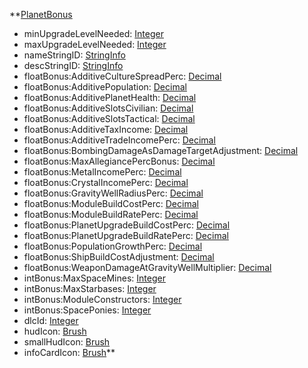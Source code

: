 **[PlanetBonus](RebellionPlanetBonus.md)
  * minUpgradeLevelNeeded: [Integer](Integer.md)
  * maxUpgradeLevelNeeded: [Integer](Integer.md)
  * nameStringID: [StringInfo](StringInfo.md)
  * descStringID: [StringInfo](StringInfo.md)
  * floatBonus:AdditiveCultureSpreadPerc: [Decimal](Decimal.md)
  * floatBonus:AdditivePopulation: [Decimal](Decimal.md)
  * floatBonus:AdditivePlanetHealth: [Decimal](Decimal.md)
  * floatBonus:AdditiveSlotsCivilian: [Decimal](Decimal.md)
  * floatBonus:AdditiveSlotsTactical: [Decimal](Decimal.md)
  * floatBonus:AdditiveTaxIncome: [Decimal](Decimal.md)
  * floatBonus:AdditiveTradeIncomePerc: [Decimal](Decimal.md)
  * floatBonus:BombingDamageAsDamageTargetAdjustment: [Decimal](Decimal.md)
  * floatBonus:MaxAllegiancePercBonus: [Decimal](Decimal.md)
  * floatBonus:MetalIncomePerc: [Decimal](Decimal.md)
  * floatBonus:CrystalIncomePerc: [Decimal](Decimal.md)
  * floatBonus:GravityWellRadiusPerc: [Decimal](Decimal.md)
  * floatBonus:ModuleBuildCostPerc: [Decimal](Decimal.md)
  * floatBonus:ModuleBuildRatePerc: [Decimal](Decimal.md)
  * floatBonus:PlanetUpgradeBuildCostPerc: [Decimal](Decimal.md)
  * floatBonus:PlanetUpgradeBuildRatePerc: [Decimal](Decimal.md)
  * floatBonus:PopulationGrowthPerc: [Decimal](Decimal.md)
  * floatBonus:ShipBuildCostAdjustment: [Decimal](Decimal.md)
  * floatBonus:WeaponDamageAtGravityWellMultiplier: [Decimal](Decimal.md)
  * intBonus:MaxSpaceMines: [Integer](Integer.md)
  * intBonus:MaxStarbases: [Integer](Integer.md)
  * intBonus:ModuleConstructors: [Integer](Integer.md)
  * intBonus:SpacePonies: [Integer](Integer.md)
  * dlcId: [Integer](Integer.md)
  * hudIcon: [Brush](Brush.md)
  * smallHudIcon: [Brush](Brush.md)
  * infoCardIcon: [Brush](Brush.md)**

